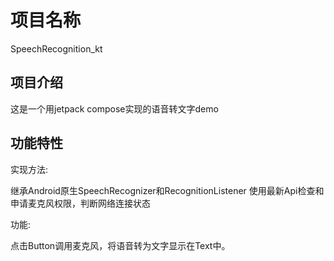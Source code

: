 # 项目名称

SpeechRecognition_kt

## 项目介绍

这是一个用jetpack compose实现的语音转文字demo

## 功能特性

实现方法:

继承Android原生SpeechRecognizer和RecognitionListener
使用最新Api检查和申请麦克风权限，判断网络连接状态

功能:

点击Button调用麦克风，将语音转为文字显示在Text中。
